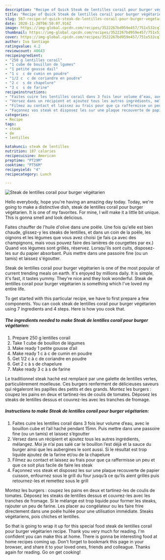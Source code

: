 ```yaml
---
description: "Recipe of Quick Steak de lentilles corail pour burger végétarien"
title: "Recipe of Quick Steak de lentilles corail pour burger végétarien"
slug: 567-recipe-of-quick-steak-de-lentilles-corail-pour-burger-vegetarien
date: 2020-11-28T06:50:07.916Z
image: https://img-global.cpcdn.com/recipes/3522267bd959e457/751x532cq70/steak-de-lentilles-corail-pour-burger-vegetarien-photo-principale-de-la-recette.jpg
thumbnail: https://img-global.cpcdn.com/recipes/3522267bd959e457/751x532cq70/steak-de-lentilles-corail-pour-burger-vegetarien-photo-principale-de-la-recette.jpg
cover: https://img-global.cpcdn.com/recipes/3522267bd959e457/751x532cq70/steak-de-lentilles-corail-pour-burger-vegetarien-photo-principale-de-la-recette.jpg
author: Iva Santiago
ratingvalue: 4.2
reviewcount: 40643
recipeingredient:
- "250 g lentilles corail"
- "1 cube de bouillon de lgumes"
- "1 petite gousse dail"
- "1 c  c de cumin en poudre"
- "1/2 c  c de coriandre en poudre"
- "2 c  s de chapelure"
- "3 c  s de farine"
recipeinstructions:
- "Faites cuire les lentilles corail dans 3 fois leur volume d’eau, avec le bouillon cube et l’ail haché pendant 15mn. Puis mettre dans une passoire fine (ou un tamis) et laissez s’égoutter"
- "Versez dans un récipient et ajoutez tous les autres ingrédients, mélangez. Moi je n’ai pas salé car le bouillon l’est déjà et la sauce du burger ainsi que les aubergines le sont aussi. Si le résultat est trop liquide ajoutez de la farine et/ou de la chapelure"
- "Filmez au contact et laissez au frais pour que ça raffermisse un peu et que ce soit plus facile de faire les steak"
- "Façonnez vos steak et disposez les sur une plaque recouverte de papier cuisson, enfournez sous le grill du four jusqu’à ce qu’ils aient grillés puis retournez-les et remettez sous le grill"
categories:
- Recipe
tags:
- steak
- de
- lentilles

katakunci: steak de lentilles 
nutrition: 187 calories
recipecuisine: American
preptime: "PT29M"
cooktime: "PT56M"
recipeyield: "4"
recipecategory: Lunch

---
```



![Steak de lentilles corail pour burger végétarien](https://img-global.cpcdn.com/recipes/3522267bd959e457/751x532cq70/steak-de-lentilles-corail-pour-burger-vegetarien-photo-principale-de-la-recette.jpg)

Hello everybody, hope you're having an amazing day today. Today, we're going to make a distinctive dish, steak de lentilles corail pour burger végétarien. It is one of my favorites. For mine, I will make it a little bit unique. This is gonna smell and look delicious.

Faites chauffer de l&#39;huile d&#39;olive dans une poêle. Une fois qu&#39;elle est bien chaude, glissez-y les steaks de lentilles, et dans un coin de la poêle, les oignons et les légumes que vous avez choisi (je fais ça avec des champignons, mais vous pouvez faire des lanières de courgettes par ex.) Quand vos légumes sont grillés, réservez. Lorsqu&#39;ils sont cuits, disposez-les sur du papier absorbant. Puis mettre dans une passoire fine (ou un tamis) et laissez s&#39;égoutter.

Steak de lentilles corail pour burger végétarien is one of the most popular of current trending meals on earth. It's enjoyed by millions daily. It is simple, it's fast, it tastes yummy. They're nice and they look wonderful. Steak de lentilles corail pour burger végétarien is something which I've loved my entire life.


To get started with this particular recipe, we have to first prepare a few components. You can cook steak de lentilles corail pour burger végétarien using 7 ingredients and 4 steps. Here is how you cook that.

<!--inarticleads1-->

##### The ingredients needed to make Steak de lentilles corail pour burger végétarien:

1. Prepare 250 g lentilles corail
1. Take 1 cube de bouillon de légumes
1. Make ready 1 petite gousse d’ail
1. Make ready 1 c à c de cumin en poudre
1. Get 1/2 c à c de coriandre en poudre
1. Get 2 c à s de chapelure
1. Make ready 3 c à s de farine


Le traditionnel steak haché est remplacé par une galette de lentilles vertes, particulièrement moelleuse. Ces burgers renferment de délicieuses saveurs qui régaleront les papilles des petits et des grands. Montez les burgers : coupez les pains en deux et tartinez-les de coulis de tomates. Déposez les steaks de lentilles dessus et couvrez-les avec les tranches de fromage. 

<!--inarticleads2-->

##### Instructions to make Steak de lentilles corail pour burger végétarien:

1. Faites cuire les lentilles corail dans 3 fois leur volume d’eau, avec le bouillon cube et l’ail haché pendant 15mn. Puis mettre dans une passoire fine (ou un tamis) et laissez s’égoutter
1. Versez dans un récipient et ajoutez tous les autres ingrédients, mélangez. Moi je n’ai pas salé car le bouillon l’est déjà et la sauce du burger ainsi que les aubergines le sont aussi. Si le résultat est trop liquide ajoutez de la farine et/ou de la chapelure
1. Filmez au contact et laissez au frais pour que ça raffermisse un peu et que ce soit plus facile de faire les steak
1. Façonnez vos steak et disposez les sur une plaque recouverte de papier cuisson, enfournez sous le grill du four jusqu’à ce qu’ils aient grillés puis retournez-les et remettez sous le grill


Montez les burgers : coupez les pains en deux et tartinez-les de coulis de tomates. Déposez les steaks de lentilles dessus et couvrez-les avec les tranches de fromage. Si le mélange est trop liquide pour former les steaks, rajouter un peu de farine. Les placer au congélateur ou les faire frire directement dans une poêle huilée pour une utilisation immédiate. Steaks végétariens, pois chiches et lentilles. 

So that is going to wrap it up for this special food steak de lentilles corail pour burger végétarien recipe. Thank you very much for reading. I'm confident you can make this at home. There is gonna be interesting food at home recipes coming up. Don't forget to bookmark this page in your browser, and share it to your loved ones, friends and colleague. Thanks again for reading. Go on get cooking!
